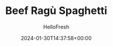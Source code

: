 ---
draft: true # Use this only for setting draft status
hidden: false # Use this to hide unwanted recipes
slug: # <post-title>
title: 'Beef Ragù Spaghetti'
description: "Spaghetti with tomato sauce is always a recipe for success. Is there anyone who’d turn down a plate of noodles piled high and dusted with cheese? Surely not, although adding some extra meat and veg certainly makes it all the more crave-able. Which is exactly what we’re doing: taking a tried-and-true Italian American classic and adding hearty ground beef and bites of tender zucchini."
image: https://img.hellofresh.com/f_auto,fl_lossy,q_auto,w_1200/hellofresh_s3/image/5d920ced80b9f238025a2aba-fdb6bcad.jpg
date: 2024-01-30T14:37:58+00:00
author: HelloFresh

tags: ['Family Friendly']
categories: "main course"
cuisines: "American"
allergens: ['Wheat', 'Milk']

calories: 1000
preptime: ['45 minutes']
cooktime: # 180 = 3 Hours | In minutes
totaltime: PT45M
servings: 2

links:
  - description: "Spaghetti with tomato sauce is always a recipe for success. Is there anyone who’d turn down a plate of noodles piled high and dusted with cheese? Surely not, although adding some extra meat and veg certainly makes it all the more crave-able. Which is exactly what we’re doing: taking a tried-and-true Italian American classic and adding hearty ground beef and bites of tender zucchini."
    website: https://www.hellofresh.com/recipes/beef-ragu-spaghetti-5d920ced80b9f238025a2aba
    image: https://img.hellofresh.com/f_auto,fl_lossy,q_auto,w_1200/hellofresh_s3/image/5d920ced80b9f238025a2aba-fdb6bcad.jpg
 
weight: # 1 | You can add weight to some posts to override the default sorting (date descending)

comments: false # Keep False

ingredients: ['1 unit Zucchini', '1 unit Yellow Onion', '2 clove Garlic', '10 ounce Ground Beef', '6 ounce Spaghetti', '1 unit Beef Stock Concentrate', '1 tablespoon Italian Seasoning', '13.76 ounce Crushed Tomatoes', '¼ cup Parmesan Cheese', '1 teaspoon Chili Flakes', '1 teaspoon Olive Oil', '1 teaspoon Vegetable Oil', '1 tablespoon Butter', ' Salt', ' Pepper', '2 tablespoon Garlic Herb Butter']

instructionTitles: ['Prep', 'Cook Beef', 'Cook Pasta', 'Start Ragù', 'Simmer Ragù', 'Finish and Serve']
instructions: ['Bring a large pot of salted water to a boil. Wash and dry all produce. Trim and quarter zucchini lengthwise; cut crosswise into ½-inch-thick pieces. Halve, peel, and dice onion. Mince garlic.', 'Heat a drizzle of olive oil in a large pan over medium-high heat. Add beef and season with half the Italian Seasoning, salt, and pepper. Cook, breaking up meat into pieces, until browned and cooked through, 5-6 minutes. Turn off heat. Drain any excess grease from pan; transfer beef to a plate.', 'Once water is boiling, add spaghetti to pot. Cook, stirring occasionally, until al dente, 9-11 minutes. Carefully scoop out and reserve ½ cup pasta cooking water (¾ cup for 4 servings), then drain.', 'While spaghetti cooks, heat a drizzle of oil in pan used for beef over medium-high heat. Add zucchini and onion. Cook, stirring, until softened, 5-7 minutes. Stir in garlic and remaining Italian Seasoning; cook until garlic is fragrant, 30-60 seconds.', 'Add beef, tomatoes, stock concentrate, and reserved pasta cooking water to pan with veggies. Bring to a boil, then reduce heat and let simmer until thick and saucy, 5-10 minutes. (TIP: If mixture begins to stick to the bottom of the pan, stir in a splash of water.) Taste and season with salt and pepper. Stir in 1 TBSP plain butter (2 TBSP for 4 servings) until melted.', 'Add spaghetti and garlic herb butter to pan with ragù; toss to combine. Divide pasta between plates. Sprinkle with Parmesan and as many chili flakes as you like.']
---